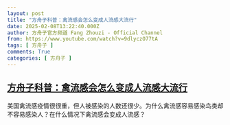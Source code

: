 ```yaml
---
layout: post
title: "方舟子科普：禽流感会怎么变成人流感大流行"
date: 2025-02-08T13:22:40.000Z
author: 方舟子官方频道 Fang Zhouzi - Official Channel
from: https://www.youtube.com/watch?v=9dlyczO77tA
tags: [ 方舟子 ]
comments: True
categories: [ 方舟子 ]
---
```

<!--1739020960000-->
[方舟子科普：禽流感会怎么变成人流感大流行](https://www.youtube.com/watch?v=9dlyczO77tA)
------

<div>
美国禽流感疫情很很重，但人被感染的人数还很少。为什么禽流感容易感染鸟类却不容易感染人？在什么情况下禽流感会变成人流感？
</div>
